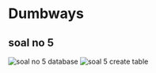 # Dumbways

## soal no 5
![soal no 5 database](https://user-images.githubusercontent.com/30195561/71767430-f13ce880-2f3e-11ea-92f9-5bebd8ae8289.png)
![soal 5 create table](https://user-images.githubusercontent.com/30195561/71767527-922ba380-2f3f-11ea-8ed2-6bcb7bb56070.png)
